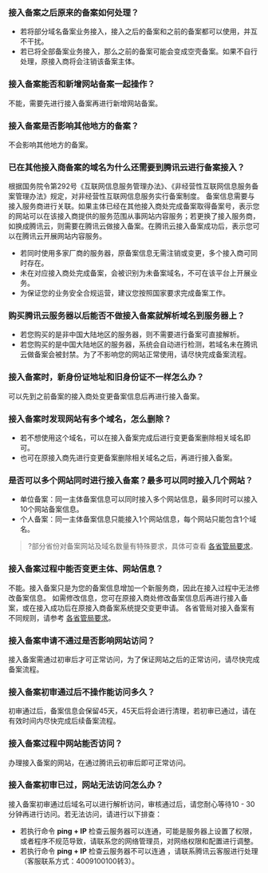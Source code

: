 ### 接入备案之后原来的备案如何处理？
- 若将部分域名备案业务接入，接入之后的备案和之前的备案都可以使用，并互不干扰。
- 若已将全部备案业务接入，那么之前的备案可能会变成空壳备案。如果不自行处理，原接入商将会注销该备案主体。

### 接入备案能否和新增网站备案一起操作？
不能，需要先进行接入备案再进行新增网站备案。

### 接入备案是否影响其他地方的备案？
不会影响其他地方的备案。

### 已在其他接入商备案的域名为什么还需要到腾讯云进行备案接入？
根据国务院令第292号《互联网信息服务管理办法》、《非经营性互联网信息服务备案管理办法》规定，对非经营性互联网信息服务实行备案制度。 
备案信息需要与接入服务商进行关联。如果主体已经在其他接入商处完成备案取得备案号，表示您的网站可以在该接入商提供的服务范围从事网站内容服务；若更换了接入服务商，如换成腾讯云，则需要在腾讯云做接入备案。在腾讯云接入备案成功后，表示您可以在腾讯云开展网站内容服务。 
- 若同时使用多家厂商的服务器，原备案信息无需注销或变更，多个接入商可同时存在。 
- 未在对应接入商处完成备案，会被识别为未备案域名，不可在该平台上开展业务。 
- 为保证您的业务安全合规运营，建议您按照国家要求完成备案工作。 

### 购买腾讯云服务器以后能否不做接入备案就解析域名到服务器上？
- 若您购买的是非中国大陆地区的服务器，则不需要进行备案可直接解析。
- 若您购买的是中国大陆地区的服务器，系统会自动进行检测，若域名未在腾讯云做备案会被封禁。为了不影响您的网站正常使用，请尽快完成备案流程。 

### 接入备案时，新身份证地址和旧身份证不一样怎么办？
可以先到之前备案的接入商处变更备案信息后再进行接入备案。 

### 接入备案时发现网站有多个域名，怎么删除？
- 若不想使用这个域名，可以在接入备案完成后进行变更备案删除相关域名即可。
- 也可在原接入商先进行变更备案删除相关域名之后，再进行接入备案。 

### 是否可以多个网站同时进行接入备案？最多可以同时接入几个网站？
- 单位备案：同一主体备案信息可以同时接入多个网站信息，最多同时可以接入10个网站备案信息。 
- 个人备案：同一主体备案信息只能接入1个网站信息，每个网站只能包含1个域名。

>?部分省份对备案网站及域名数量有特殊要求，具体可查看 [各省管局要求](https://cloud.tencent.com/document/product/243/3474)。

### 接入备案过程中能否变更主体、网站信息？
不能。接入备案只是为您的备案信息增加一个新服务商，因此在接入过程中无法修改备案信息。
如需修改信息，您可在原接入商处修改备案信息后再进行接入备案，或在接入成功后在原接入商备案系统提交变更申请。
各省管局对接入备案有不同规则，请参考 [各省管局要求](https://cloud.tencent.com/document/product/243/3474)。 

### 接入备案申请不通过是否影响网站访问？
接入备案需通过初审后才可正常访问，为了保证网站之后的正常访问，请尽快完成备案流程。 

### 接入备案初审通过后不操作能访问多久？
初审通过后，备案信息会保留45天，45天后将会进行清理，若初审已通过，请在有效时间内尽快完成后续备案流程。 

### 接入备案过程中网站能否访问？
办理接入备案的网站，在通过腾讯云初审后即可正常访问。

### 接入备案初审已过，网站无法访问怎么办？
接入备案初审通过后域名可以进行解析访问，审核通过后，请您耐心等待10 - 30分钟再进行访问。若无法访问，请进行以下排查：
- 若执行命令 **ping + IP** 检查云服务器可以连通，可能是服务器上设置了权限，或者程序不规范导致，请联系您的网络管理员，对网络权限和配置进行调整。
- 若执行命令 **ping + IP** 检查云服务器不可以连通 ，请联系腾讯云客服进行处理（客服联系方式：4009100100转3）。
